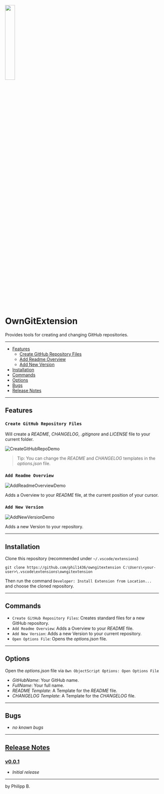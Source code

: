 <img src="https://github.com/phil1436/owngitextension/raw/main/resources/logo.png" width="25%"/>

# OwnGitExtension

Provides tools for creating and changing GitHub repositories.

---

* [Features](https://github.com/phil1436/OwnGitExtension#features)
  * [Create GitHub Repository Files](https://github.com/phil1436/OwnGitExtension#create-github-repository-files)
  * [Add Readme Overview](https://github.com/phil1436/OwnGitExtension#add-readme-overview)
  * [Add New Version](https://github.com/phil1436/OwnGitExtension#add-new-version)
* [Installation](https://github.com/phil1436/OwnGitExtension#installation)
* [Commands](https://github.com/phil1436/OwnGitExtension#commands)
* [Options](https://github.com/phil1436/OwnGitExtension#options)
* [Bugs](https://github.com/phil1436/OwnGitExtension#bugs)
* [Release Notes](https://github.com/phil1436/OwnGitExtension#release-notes)

---

## Features

### `Create GitHub Repository Files`

Will create a *README*, *CHANGELOG*, *.gitignore* and *LICENSE* file to your current folder.

![CreateGitHubRepoDemo](https://github.com/phil1436/owngitextension/raw/main/resources/CreateGitHubRepoDemo.gif)

> Tip: You can change the *README* and *CHANGELOG* templates in the *options.json* file.

### `Add Readme Overview`

![AddReadmeOverviewDemo](https://github.com/phil1436/owngitextension/raw/main/resources/AddReadmeOverviewDemo.gif)

Adds a Overview to your *README* file, at the current position of your cursor.

### `Add New Version`

![AddNewVersionDemo](https://github.com/phil1436/owngitextension/raw/main/resources/AddNewVersionDemo.gif)

Adds a new Version to your repository.

---

## Installation

Clone this repository (recommended under `~/.vscode/extensions`)

````shell
git clone https://github.com/phil1436/owngitextension C:\Users\<your-user>\.vscode\extensions\owngitextension
````

Then run the command `Developer: Install Extension from Location...` and choose the cloned repository.

---

## Commands

* `Create GitHub Repository Files`: Creates standard files for a new GitHub repository.
* `Add Readme Overview`: Adds a Overview to your *README* file.
* `Add New Version`: Adds a new Version to your current repository.
* `Open Options File`: Opens the *options.json* file.

---

## Options

Open the *options.json* file via `Own ObjectScript Options: Open Options File`

* *GitHubName*: Your GitHub name.
* *FullName*: Your full name.
* *README Template*: A Template for the *README* file.
* *CHANGELOG Template*: A Template for the *CHANGELOG* file.

---

## Bugs

* *no known bugs*

---

## [Release Notes](https://github.com/phil1436/owngitextension/blob/master/CHANGELOG.md)

### [v0.0.1](https://github.com/phil1436/owngitextension/tree/0.0.1)

* *Initial release*

---

by Philipp B.
